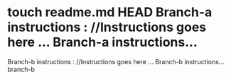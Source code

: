 touch readme.md
 HEAD
Branch-a instructions : 
//Instructions goes here ...
Branch-a instructions...
=======

Branch-b instructions : 
//Instructions goes here ...
Branch-b instructions...
 branch-b
